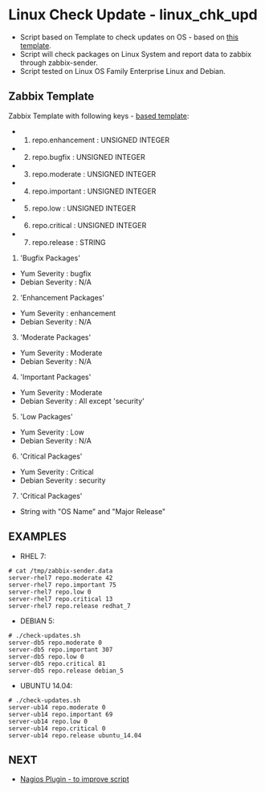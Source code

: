 
# Linux Check Update - linux_chk_upd

* Script based on Template to check updates on OS - based on [this template](https://github.com/Open-Future-Belgium/zabbix/blob/master/check-yum-updates/check-yum-updates.sh).
* Script will check packages on Linux System and report data to zabbix through zabbix-sender.
* Script tested on Linux OS Family Enterprise Linux and Debian.


## Zabbix Template

Zabbix Template with following keys - [based template](https://github.com/Open-Future-Belgium/zabbix/tree/master/check-yum-updates):

* 1) repo.enhancement : UNSIGNED INTEGER 
* 2) repo.bugfix      : UNSIGNED INTEGER 
* 3) repo.moderate    : UNSIGNED INTEGER 
* 4) repo.important   : UNSIGNED INTEGER
* 5) repo.low         : UNSIGNED INTEGER
* 6) repo.critical    : UNSIGNED INTEGER
* 7) repo.release     : STRING

1) 'Bugfix Packages'

* Yum Severity    : bugfix
* Debian Severity : N/A

2) 'Enhancement Packages'

* Yum Severity    : enhancement
* Debian Severity : N/A

3) 'Moderate Packages' 

* Yum Severity    : Moderate
* Debian Severity : N/A

4) 'Important Packages' 

* Yum Severity    : Moderate
* Debian Severity : All except 'security'

5) 'Low Packages' 

* Yum Severity    : Low
* Debian Severity : N/A

6) 'Critical Packages' 

* Yum Severity    : Critical
* Debian Severity : security

7) 'Critical Packages' 

* String with "OS Name" and "Major Release"


## EXAMPLES

* RHEL 7:
```
# cat /tmp/zabbix-sender.data 
server-rhel7 repo.moderate 42
server-rhel7 repo.important 75
server-rhel7 repo.low 0
server-rhel7 repo.critical 13
server-rhel7 repo.release redhat_7

```

* DEBIAN 5:
```
# ./check-updates.sh 
server-db5 repo.moderate 0
server-db5 repo.important 307
server-db5 repo.low 0
server-db5 repo.critical 81
server-db5 repo.release debian_5

```

* UBUNTU 14.04:
```
# ./check-updates.sh 
server-ub14 repo.moderate 0
server-ub14 repo.important 69
server-ub14 repo.low 0
server-ub14 repo.critical 0
server-ub14 repo.release ubuntu_14.04

```




## NEXT

* [Nagios Plugin - to improve script ](https://exchange.nagios.org/directory/Plugins/Uncategorized/Operating-Systems/Linux/check-debian-packages/details#_ga=1.242082626.134696852.1471371820)

